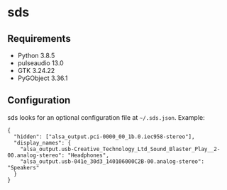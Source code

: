 # sds

## Requirements
- Python 3.8.5
- pulseaudio 13.0
- GTK 3.24.22
- PyGObject 3.36.1

## Configuration
sds looks for an optional configuration file at `~/.sds.json`. Example:

```
{
  "hidden": ["alsa_output.pci-0000_00_1b.0.iec958-stereo"],
  "display_names": {
    "alsa_output.usb-Creative_Technology_Ltd_Sound_Blaster_Play__2-00.analog-stereo": "Headphones",
    "alsa_output.usb-041e_30d3_140106000C2B-00.analog-stereo": "Speakers"
  }
}
```
